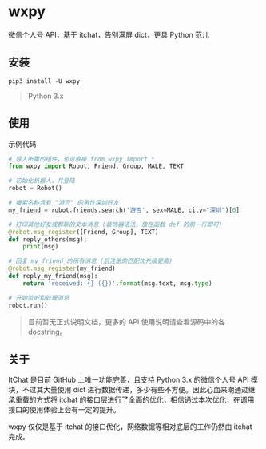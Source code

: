 # wxpy

微信个人号 API，基于 itchat，告别满屏 dict，更具 Python 范儿

## 安装

    pip3 install -U wxpy

> Python 3.x

## 使用

示例代码

```python
# 导入所需的组件，也可直接 from wxpy import *
from wxpy import Robot, Friend, Group, MALE, TEXT

# 初始化机器人，并登陆
robot = Robot()

# 搜索名称含有 "游否" 的男性深圳好友
my_friend = robot.friends.search('游否', sex=MALE, city="深圳")[0]

# 打印其他好友或群聊的文本消息 (装饰器语法，放在函数 def 的前一行即可)
@robot.msg_register([Friend, Group], TEXT)
def reply_others(msg):
    print(msg)

# 回复 my_friend 的所有消息 (后注册的匹配优先级更高)
@robot.msg_register(my_friend)
def reply_my_friend(msg):
    return 'received: {} ({})'.format(msg.text, msg.type)

# 开始监听和处理消息
robot.run()
```

> 目前暂无正式说明文档，更多的 API 使用说明请查看源码中的各 docstring。


## 关于

ItChat 是目前 GitHub 上唯一功能完善，且支持 Python 3.x 的微信个人号 API 模块，不过其大量使用 dict 进行数据传递，多少有些不方便。因此心血来潮通过继承重载的方式将 itchat 的接口层进行了全面的优化，相信通过本次优化，在调用接口的使用体验上会有一定的提升。

wxpy 仅仅是基于 itchat 的接口优化，网络数据等相对底层的工作仍然由 itchat 完成。